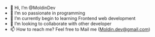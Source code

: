 - 👋 Hi, I’m @MoldinDev
- 👀 I’m so passionate in programming
- 🌱 I’m currently begin to learning Frontend web development
- 💞️ I’m looking to collaborate with other developer
- 📫 How to reach me? Feel free to Mail me (Moldin.dev@gmail.com)

<!---
MoldinDev/MoldinDev is a ✨ special ✨ repository because its `README.md` (this file) appears on your GitHub profile.
You can click the Preview link to take a look at your changes.
--->
